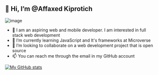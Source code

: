 ## 👋 Hi, I’m @Affaxed Kiprotich
![image](https://www.canva.com/design/DAE4BKzrkq4/pmcAX89don1IOtBkZ0IZ5g/view?utm_content=DAE4BKzrkq4&utm_campaign=designshare&utm_medium=link&utm_source=publishsharelink)
- 👀 I am an aspiring web and mobile developer. I am interested in full stack web development
- 🌱 I’m currently learning JavaScript and It's frameworks at Microverse
- 💞️ I’m looking to collaborate on a web development project that is open source
- 📫 You can reach me through the email in my GitHub account

[![My GitHub stats](https://github-readme-stats.vercel.app/api?username=DelhinRharl)](https://github.com/DelhinRharl/github-readme-stats)

<!---
DelhinRharl/DelhinRharl is a ✨ special ✨ repository because its `README.md` (this file) appears on your GitHub profile.
You can click the Preview link to take a look at your changes.
--->
